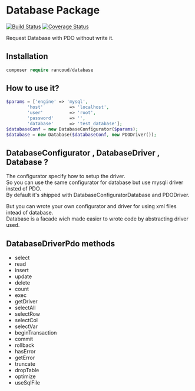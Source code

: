 # Database Package

[![Build Status](https://travis-ci.org/rancoud/Database.svg?branch=master)](https://travis-ci.org/rancoud/Database) [![Coverage Status](https://coveralls.io/repos/github/rancoud/Database/badge.svg?branch=master)](https://coveralls.io/github/rancoud/Database?branch=master)

Request Database with PDO without write it.  

## Installation
```php
composer require rancoud/database
```

## How to use it?
```php
$params = ['engine' => 'mysql',
        'host'          => 'localhost',
        'user'          => 'root',
        'password'      => '',
        'database'      => 'test_database'];
$databaseConf = new DatabaseConfigurator($params);  
$database = new Database($databaseConf, new PDODriver());  
```

## DatabaseConfigurator , DatabaseDriver , Database ?
The configurator specify how to setup the driver.  
So you can use the same configurator for database but use mysqli driver insted of PDO.  
By default it's shipped with DatabaseConfiguratorDatabase and PDODriver.  

But you can wrote your own configurator and driver for using xml files intead of database.  
Database is a facade wich made easier to wrote code by abstracting driver used.

## DatabaseDriverPdo methods
* select  
* read  
* insert  
* update  
* delete  
* count  
* exec  
* getDriver  
* selectAll  
* selectRow  
* selectCol  
* selectVar  
* beginTransaction  
* commit  
* rollback  
* hasError  
* getError  
* truncate  
* dropTable  
* optimize  
* useSqlFile  